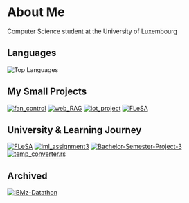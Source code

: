 # About Me
Computer Science student at the University of Luxembourg

## Languages
![Top Languages](https://github-readme-stats.vercel.app/api/top-langs/?username=TarikTornes&layout=compact&theme=light&hide=jupyter%20notebook)

## My Small Projects
[![fan_control](https://github-readme-stats.vercel.app/api/pin/?username=TarikTornes&repo=fan_control&theme=light)](https://github.com/TarikTornes/fan_control)
[![web_RAG](https://github-readme-stats.vercel.app/api/pin/?username=TarikTornes&repo=web_RAG&theme=light)](https://github.com/TarikTornes/web_RAG)
[![iot_project](https://github-readme-stats.vercel.app/api/pin/?username=TarikTornes&repo=iot-project&theme=light)](https://github.com/TarikTornes/iot-project)
[![FLeSA](https://github-readme-stats.vercel.app/api/pin/?username=TarikTornes&repo=FLeSA&theme=light)](https://github.com/TarikTornes/FLeSA)

## University & Learning Journey
[![FLeSA](https://github-readme-stats.vercel.app/api/pin/?username=TarikTornes&repo=fan_control&theme=light)](https://github.com/TarikTornes/FLeSA)
[![iml_assignment3](https://github-readme-stats.vercel.app/api/pin/?username=TarikTornes&repo=iml_assignment3&theme=light)](https://github.com/TarikTornes/iml_assignment3)
[![Bachelor-Semester-Project-3](https://github-readme-stats.vercel.app/api/pin/?username=TarikTornes&repo=Bachelor-Semester-Project-3&theme=light)](https://github.com/TarikTornes/Bachelor-Semester-Project-3)
[![temp_converter.rs](https://github-readme-stats.vercel.app/api/pin/?username=TarikTornes&repo=temp_converter.rs&theme=light)](https://github.com/TarikTornes/temp_converter.rs)


## Archived
[![IBMz-Datathon](https://github-readme-stats.vercel.app/api/pin/?username=TarikTornes&repo=IBMz-Datathon&theme=light)](https://github.com/TarikTornes/IBMz-Datathon)

